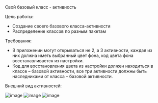 Свой базовый класс - активность

Цель работы:

 - Создание своего базового класса-активности
 - Распределение классов по разным пакетам

Требования: 
 - В приложении могут открываться не 2, а 3 активности, каждая из них должна иметь выбранный цвет фона, код цвета фона восстанавливается из настройки.  
 - Код для восстановления цвета из настройки должен находиться в классе – базовой активности, 
 все три активности должны быть наследниками от класса – базовой активности.  

Внешний вид активностей:

![image](https://user-images.githubusercontent.com/91782001/177376485-7af9a328-d54e-4132-a13f-199a341005b6.png)
![image](https://user-images.githubusercontent.com/91782001/177376494-a4115bfc-176f-4085-a161-c8cacf2bb99f.png)
![image](https://user-images.githubusercontent.com/91782001/177376508-93a04fc3-ed25-44e3-a3d9-752d90226414.png)
